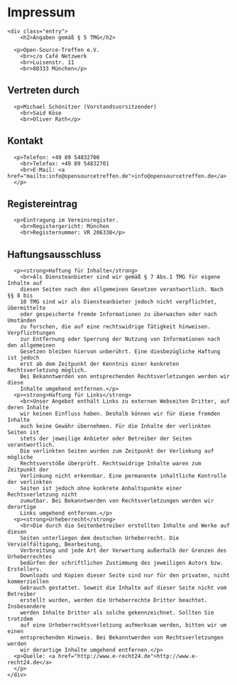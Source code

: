 <div id="content">
  <div class="post">
    	<h1 class="title">Impressum</h1>

    <div class="entry">
      	<h2>Angaben gemäß § 5 TMG</h2>

      <p>Open-Source-Treffen e.V.
        <br>c/o Café Netzwerk
        <br>Luisenstr. 11
        <br>80333 München</p>
      
<h2>Vertreten durch</h2>

      <p>Michael Schönitzer (Vorstandsvorsitzender)
        <br>Said Köse
        <br>Oliver Rath</p>
      
<h2>Kontakt</h2>

      <p>Telefon: +49 89 54832700
        <br>Telefax: +49 89 54832701
        <br>E-Mail: <a href="mailto:info@opensourcetreffen.de">info@opensourcetreffen.de</a>
      </p>
      
<h2>Registereintrag</h2>

      <p>Eintragung im Vereinsregister.
        <br>Registergericht: München
        <br>Registernummer: VR 206338</p>
      
<h2>Haftungsausschluss</h2>

      <p><strong>Haftung für Inhalte</strong>
        <br>Als Diensteanbieter sind wir gemäß § 7 Abs.1 TMG für eigene Inhalte auf
        diesen Seiten nach den allgemeinen Gesetzen verantwortlich. Nach §§ 8 bis
        10 TMG sind wir als Diensteanbieter jedoch nicht verpflichtet, übermittelte
        oder gespeicherte fremde Informationen zu überwachen oder nach Umständen
        zu forschen, die auf eine rechtswidrige Tätigkeit hinweisen. Verpflichtungen
        zur Entfernung oder Sperrung der Nutzung von Informationen nach den allgemeinen
        Gesetzen bleiben hiervon unberührt. Eine diesbezügliche Haftung ist jedoch
        erst ab dem Zeitpunkt der Kenntnis einer konkreten Rechtsverletzung möglich.
        Bei Bekanntwerden von entsprechenden Rechtsverletzungen werden wir diese
        Inhalte umgehend entfernen.</p>
      <p><strong>Haftung für Links</strong>
        <br>Unser Angebot enthält Links zu externen Webseiten Dritter, auf deren Inhalte
        wir keinen Einfluss haben. Deshalb können wir für diese fremden Inhalte
        auch keine Gewähr übernehmen. Für die Inhalte der verlinkten Seiten ist
        stets der jeweilige Anbieter oder Betreiber der Seiten verantwortlich.
        Die verlinkten Seiten wurden zum Zeitpunkt der Verlinkung auf mögliche
        Rechtsverstöße überprüft. Rechtswidrige Inhalte waren zum Zeitpunkt der
        Verlinkung nicht erkennbar. Eine permanente inhaltliche Kontrolle der verlinkten
        Seiten ist jedoch ohne konkrete Anhaltspunkte einer Rechtsverletzung nicht
        zumutbar. Bei Bekanntwerden von Rechtsverletzungen werden wir derartige
        Links umgehend entfernen.</p>
      <p><strong>Urheberrecht</strong>
        <br>Die durch die Seitenbetreiber erstellten Inhalte und Werke auf diesen
        Seiten unterliegen dem deutschen Urheberrecht. Die Vervielfältigung, Bearbeitung,
        Verbreitung und jede Art der Verwertung außerhalb der Grenzen des Urheberrechtes
        bedürfen der schriftlichen Zustimmung des jeweiligen Autors bzw. Erstellers.
        Downloads und Kopien dieser Seite sind nur für den privaten, nicht kommerziellen
        Gebrauch gestattet. Soweit die Inhalte auf dieser Seite nicht vom Betreiber
        erstellt wurden, werden die Urheberrechte Dritter beachtet. Insbesondere
        werden Inhalte Dritter als solche gekennzeichnet. Sollten Sie trotzdem
        auf eine Urheberrechtsverletzung aufmerksam werden, bitten wir um einen
        entsprechenden Hinweis. Bei Bekanntwerden von Rechtsverletzungen werden
        wir derartige Inhalte umgehend entfernen.</p>
      <p>Quelle: <a href="http://www.e-recht24.de">http://www.e-recht24.de</a>
      </p>
    </div>
  </div>
</div>